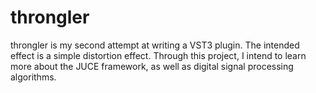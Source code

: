 # throngler

throngler is my second attempt at writing a VST3 plugin. The intended effect is a simple distortion effect. Through this project, I intend to learn more about the JUCE framework, as well as digital signal processing algorithms. 
